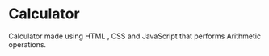 # Calculator
Calculator made using HTML , CSS and JavaScript that performs Arithmetic operations. 

<html>
<head>
	<script>
		//function that display value
		function dis(val)
		{
			document.getElementById("result").value+=val
		}
		
		//function that evaluates the digit and return result
		function solve()
		{
			let x = document.getElementById("result").value
			let y = eval(x)
			document.getElementById("result").value = y
		}
		
		//function that clear the display
		function clr()
		{
			document.getElementById("result").value = ""
		}
	</script>
	<!-- for styling -->
	<style>
		.title{
		margin-bottom: 10px;
		text-align:center;
		width: 210px;
		color:green;
		border: solid black 2px;
		}

		input[type="button"]
		{
		background-color:green;
		color: black;
		border: solid black 2px;
		width:100%
		}

		input[type="text"]
		{
		background-color:white;
		border: solid black 2px;
		width:100%
		}
	</style>
</head>
<!-- create table -->
<body>
	<div class = title >Calculator</div>
	<table border="1">
		<tr>
			<td colspan="3"><input type="text" id="result"/></td>
			<!-- clr() function will call clr to clear all value -->
			<td><input type="button" value="c" onclick="clr()"/> </td>
		</tr>
		<tr>
			<!-- create button and assign value to each button -->
			<!-- dis("1") will call function dis to display value -->
			<td><input type="button" value="1" onclick="dis('1')"/> </td>
			<td><input type="button" value="2" onclick="dis('2')"/> </td>
			<td><input type="button" value="3" onclick="dis('3')"/> </td>
			<td><input type="button" value="/" onclick="dis('/')"/> </td>
		</tr>
		<tr>
			<td><input type="button" value="4" onclick="dis('4')"/> </td>
			<td><input type="button" value="5" onclick="dis('5')"/> </td>
			<td><input type="button" value="6" onclick="dis('6')"/> </td>
			<td><input type="button" value="-" onclick="dis('-')"/> </td>
		</tr>
		<tr>
			<td><input type="button" value="7" onclick="dis('7')"/> </td>
			<td><input type="button" value="8" onclick="dis('8')"/> </td>
			<td><input type="button" value="9" onclick="dis('9')"/> </td>
			<td><input type="button" value="+" onclick="dis('+')"/> </td>
		</tr>
		<tr>
			<td><input type="button" value="." onclick="dis('.')"/> </td>
			<td><input type="button" value="0" onclick="dis('0')"/> </td>
			<!-- solve function call function solve to evaluate value -->
			<td><input type="button" value="=" onclick="solve()"/> </td>
			<td><input type="button" value="*" onclick="dis('*')"/> </td>
		</tr>
	</table>
</body>
</html>
